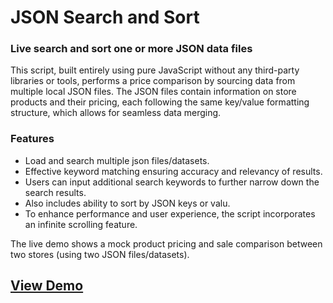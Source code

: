 # JSON Search and Sort
### Live search and sort one or more JSON data files 

This script, built entirely using pure JavaScript without any third-party libraries or tools, performs a price comparison by sourcing data from multiple local JSON files. The JSON files contain information on store products and their pricing, each following the same key/value formatting structure, which allows for seamless data merging.

### Features

- Load and search multiple json files/datasets.
- Effective keyword matching ensuring accuracy and relevancy of results. 
- Users can input additional search keywords to further narrow down the search results.
- Also includes ability to sort by JSON keys or valu.
- To enhance performance and user experience, the script incorporates an infinite scrolling feature.

The live demo shows a mock product pricing and sale comparison between two stores (using two JSON files/datasets).

## [View Demo](https://bradsec.github.io/jsonsearch)
